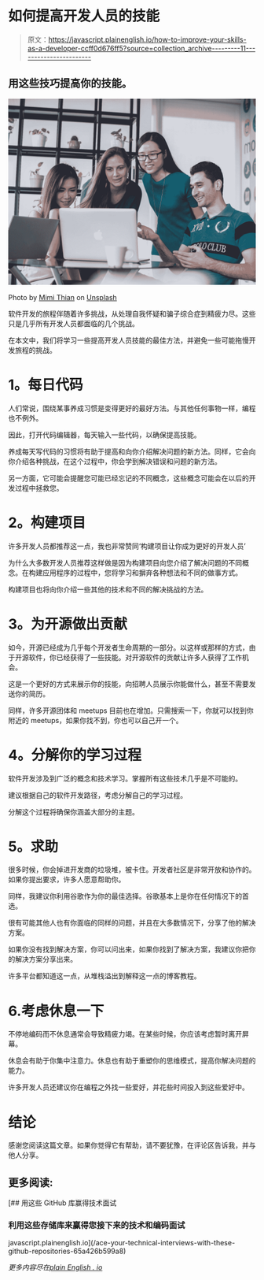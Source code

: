 # 如何提高开发人员的技能

> 原文：<https://javascript.plainenglish.io/how-to-improve-your-skills-as-a-developer-ccff0d676ff5?source=collection_archive---------11----------------------->

## 用这些技巧提高你的技能。

![](img/5803fba716bc9020a0140deeb9c6ef1a.png)

Photo by [Mimi Thian](https://unsplash.com/@mimithian?utm_source=medium&utm_medium=referral) on [Unsplash](https://unsplash.com?utm_source=medium&utm_medium=referral)

软件开发的旅程伴随着许多挑战，从处理自我怀疑和骗子综合症到精疲力尽。这些只是几乎所有开发人员都面临的几个挑战。

在本文中，我们将学习一些提高开发人员技能的最佳方法，并避免一些可能拖慢开发旅程的挑战。

# **1。每日代码**

人们常说，围绕某事养成习惯是变得更好的最好方法。与其他任何事物一样，编程也不例外。

因此，打开代码编辑器，每天输入一些代码，以确保提高技能。

养成每天写代码的习惯将有助于提高和向你介绍解决问题的新方法。同样，它会向你介绍各种挑战，在这个过程中，你会学到解决错误和问题的新方法。

另一方面，它可能会提醒您可能已经忘记的不同概念，这些概念可能会在以后的开发过程中拯救您。

# **2。构建项目**

许多开发人员都推荐这一点，我也非常赞同‘构建项目让你成为更好的开发人员’

为什么大多数开发人员推荐这样做是因为构建项目向您介绍了解决问题的不同概念。在构建应用程序的过程中，您将学习和摒弃各种想法和不同的做事方式。

构建项目也将向你介绍一些其他的技术和不同的解决挑战的方法。

# **3。为开源做出贡献**

如今，开源已经成为几乎每个开发者生命周期的一部分。以这样或那样的方式，由于开源软件，你已经获得了一些技能。对开源软件的贡献让许多人获得了工作机会。

这是一个更好的方式来展示你的技能，向招聘人员展示你能做什么，甚至不需要发送你的简历。

同样，许多开源团体和 meetups 目前也在增加。只需搜索一下，你就可以找到你附近的 meetups，如果你找不到，你也可以自己开一个。

# **4。分解你的学习过程**

软件开发涉及到广泛的概念和技术学习。掌握所有这些技术几乎是不可能的。

建议根据自己的软件开发路径，考虑分解自己的学习过程。

分解这个过程将确保你涵盖大部分的主题。

# **5。求助**

很多时候，你会掉进开发商的垃圾堆，被卡住。开发者社区是非常开放和协作的。如果你提出要求，许多人愿意帮助你。

同样，我建议你利用谷歌作为你的最佳选择。谷歌基本上是你在任何情况下的首选。

很有可能其他人也有你面临的同样的问题，并且在大多数情况下，分享了他的解决方案。

如果你没有找到解决方案，你可以问出来，如果你找到了解决方案，我建议你把你的解决方案分享出来。

许多平台都知道这一点，从堆栈溢出到解释这一点的博客教程。

# 6.考虑休息一下

不停地编码而不休息通常会导致精疲力竭。在某些时候，你应该考虑暂时离开屏幕。

休息会有助于你集中注意力。休息也有助于重塑你的思维模式，提高你解决问题的能力。

许多开发人员还建议你在编程之外找一些爱好，并花些时间投入到这些爱好中。

# **结论**

感谢您阅读这篇文章。如果你觉得它有帮助，请不要犹豫，在评论区告诉我，并与他人分享。

## **更多阅读:**

[](/ace-your-technical-interviews-with-these-github-repositories-65a426b599a8) [## 用这些 GitHub 库赢得技术面试

### 利用这些存储库来赢得您接下来的技术和编码面试

javascript.plainenglish.io](/ace-your-technical-interviews-with-these-github-repositories-65a426b599a8) 

*更多内容尽在*[*plain English . io*](http://plainenglish.io/)